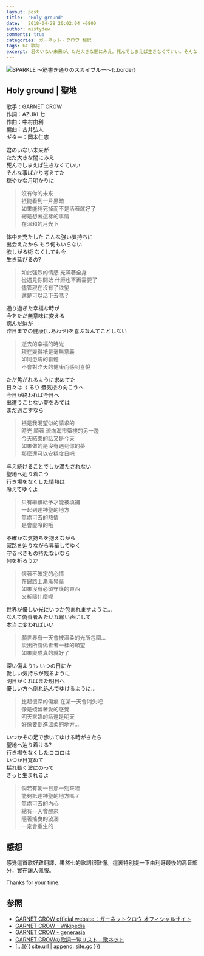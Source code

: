 ```yaml
---
layout: post
title:  "Holy ground"
date:   2018-04-28 20:02:04 +0800
author: mistydew
comments: true
categories: ガーネット・クロウ 翻訳
tags: GC 歌詞
excerpt: 君のいない未来が、ただ大きな闇にみえ。死んでしまえば生きなくていい。そんな事ばかり考えてた、穏やかな月明かりに。
---
```

![SPARKLE 〜筋書き通りのスカイブルー〜](https://raw.githubusercontent.com/mistydew/gc2/master/cover/album/AL02_SPARKLE%20〜筋書き通りのスカイブルー〜.jpg){:.border}

## Holy ground | 聖地

歌手：GARNET CROW<br>
作詞：AZUKI 七<br>
作曲：中村由利<br>
編曲：古井弘人<br>
ギター：岡本仁志

君のいない未来が<br>
ただ大きな闇にみえ<br>
死んでしまえば生きなくていい<br>
そんな事ばかり考えてた<br>
穏やかな月明かりに

> 沒有你的未來<br>
> 衹能看到一片黑暗<br>
> 如果能夠死掉而不是活著就好了<br>
> 總是想著這樣的事情<br>
> 在溫和的月光下

体中を充たした こんな強い気持ちに<br>
出会えたから もう何もいらない<br>
欲しがる術 なくしても今<br>
生き延びるの?

> 如此强烈的情感 充滿著全身<br>
> 從遇見你開始 什麽也不再需要了<br>
> 儘管現在沒有了欲望<br>
> 還是可以活下去嗎？

通り過ぎた幸福な時が<br>
今をただ無意味に変える<br>
病んだ躰が<br>
昨日までの健康(しあわせ)を喜ぶなんてことしない

> 逝去的幸福的時光<br>
> 現在變得衹是毫無意義<br>
> 如同患病的軀體<br>
> 不會對昨天的健康而感到喜悅

ただ焦がれるように求めてた<br>
日々は するり 蜃気楼の向こうへ<br>
今日が終われば今日へ<br>
出遭うことない夢をみては<br>
まだ過ごすなら

> 衹是我渴望似的請求的<br>
> 時光 順著 流向海市蜃樓的另一邊<br>
> 今天結束的話又是今天<br>
> 如果做的是沒有遇到你的夢<br>
> 那麽還可以安穩度日吧

与え続けることでしか満たされない<br>
聖地へ辿り着こう<br>
行き場をなくした情熱は<br>
冷えてゆくよ

> 只有繼續給予才能被填補<br>
> 一起到達神聖的地方<br>
> 無處可去的熱情<br>
> 是會變冷的哦

不確かな気持ちを抱えながら<br>
家路を辿りながら昇華してゆく<br>
守るべきもの持たないなら<br>
何を祈ろうか

> 懷著不確定的心情<br>
> 在歸路上漸漸昇華<br>
> 如果沒有必須守護的東西<br>
> 又祈禱什麼呢

世界が優しい光にいつか包まれますように…<br>
なんて偽善者みたいな願い声にして<br>
本当に変わればいい

> 願世界有一天會被溫柔的光所包圍...<br>
> 說出所謂偽善者一樣的願望<br>
> 如果變成真的就好了

深い傷よりも いつの日にか<br>
愛しい気持ちが残るように<br>
明日がくればまた明日へ<br>
優しい方へ倒れ込んでゆけるように…

> 比起很深的傷痕 在某一天會消失吧<br>
> 像是殘留著愛的感覺<br>
> 明天來臨的話還是明天<br>
> 好像要倒進溫柔的地方...

いつかその足で歩いてゆける時がきたら<br>
聖地へ辿り着ける?<br>
行き場をなくしたココロは<br>
いつか目覚めて<br>
揺れ動く波にのって<br>
きっと生まれるよ

> 倘若有朝一日那一刻來臨<br>
> 能夠抵達神聖的地方嗎？<br>
> 無處可去的內心<br>
> 總有一天會醒來<br>
> 隨著搖曳的波瀾<br>
> 一定會重生的

## 感想

感覺這首歌好難翻譯，果然七的歌詞很難懂。這裏特別提一下由利哥最後的高音部分，實在讓人佩服。

Thanks for your time.

## 参照
* [GARNET CROW official website：ガーネットクロウ オフィシャルサイト](http://www.garnetcrow.com)
* [GARNET CROW - Wikipedia](https://ja.wikipedia.org/wiki/GARNET_CROW)
* [GARNET CROW - generasia](https://www.generasia.com/wiki/GARNET_CROW)
* [GARNET CROWの歌詞一覧リスト - 歌ネット](https://www.uta-net.com/artist/344)
* [...]({{ site.url | append: site.gc }})
